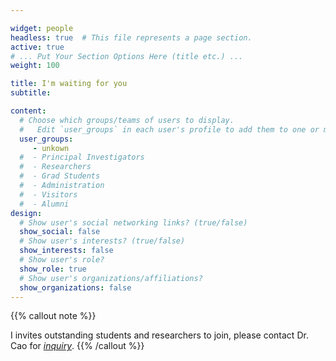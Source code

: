 ```yaml
---

widget: people
headless: true  # This file represents a page section.
active: true
# ... Put Your Section Options Here (title etc.) ...
weight: 100

title: I'm waiting for you
subtitle:

content:
  # Choose which groups/teams of users to display.
  #   Edit `user_groups` in each user's profile to add them to one or more of these groups.
  user_groups:
     - unkown
  #  - Principal Investigators
  #  - Researchers
  #  - Grad Students
  #  - Administration
  #  - Visitors
  #  - Alumni
design:
  # Show user's social networking links? (true/false)
  show_social: false
  # Show user's interests? (true/false)
  show_interests: false
  # Show user's role?
  show_role: true
  # Show user's organizations/affiliations?
  show_organizations: false
---
```

{{% callout note %}}

I invites outstanding students and researchers to join, please contact Dr. Cao for *[inquiry](content/contact/)*.
{{% /callout %}}